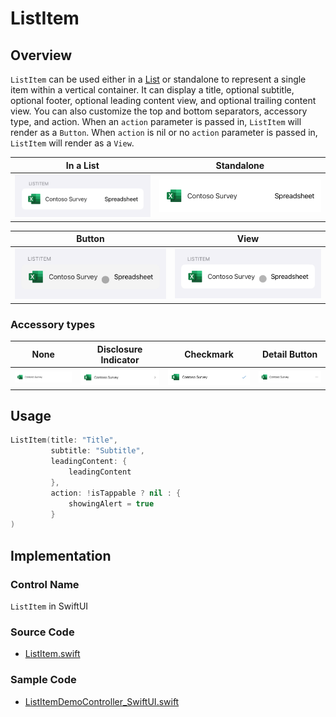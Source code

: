 # ListItem

## Overview
`ListItem` can be used either in a [List](https://developer.apple.com/documentation/swiftui/list) or standalone to represent a single item within a vertical container. It can display a title, optional subtitle, optional footer, optional leading content view, and optional trailing content view. You can also customize the top and bottom separators, accessory type, and action. When an `action` parameter is passed in, `ListItem` will render as a `Button`. When `action` is nil or no `action` parameter is passed in, `ListItem` will render as a `View`.

| In a List | Standalone |
| - | - |
| ![ListItem-List.png](.attachments/ListItem-List.png) | ![ListItem-Standalone.png](.attachments/ListItem-Standalone.png) |

| Button | View |
| - | - |
| ![ListItem-Button.png](.attachments/ListItem-Button.png) | ![ListItem-View.png](.attachments/ListItem-View.png) |

### Accessory types
| None | Disclosure Indicator | Checkmark | Detail Button |
| - | - | - | - |
|  ![ListItem-None.png](.attachments/ListItem-None.png) | ![ListItem-Disclosure.png](.attachments/ListItem-Disclosure.png) | ![ListItem-Checkmark.png](.attachments/ListItem-Checkmark.png) | ![ListItem-Detail.png](.attachments/ListItem-Detail.png) |

## Usage
```Swift
ListItem(title: "Title",
         subtitle: "Subtitle",
         leadingContent: {
             leadingContent
         },
         action: !isTappable ? nil : {
             showingAlert = true
         }
)
```

## Implementation
### Control Name
`ListItem` in SwiftUI

### Source Code
- [ListItem.swift](https://github.com/microsoft/fluentui-apple/blob/main/Sources/FluentUI_iOS/Components/List/ListItem.swift)

### Sample Code
- [ListItemDemoController_SwiftUI.swift](https://github.com/microsoft/fluentui-apple/blob/main/Demos/FluentUIDemo_iOS/FluentUI.Demo/FluentUI.Demo/Demos/ListItemDemoController_SwiftUI.swift)
